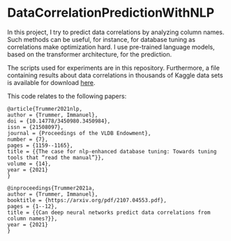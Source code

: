 # DataCorrelationPredictionWithNLP
In this project, I try to predict data correlations by analyzing column names. Such methods can be useful, for instance, for database tuning as correlations make optimization hard. I use pre-trained language models, based on the transformer architecture, for the prediction.

The scripts used for experiments are in this repository. Furthermore, a file containing results about data correlations in thousands of Kaggle data sets is available for download [here](https://drive.google.com/file/d/14w73DDKaCaNpaFM0CwR-ES-wkcsIYX99/view?usp=share_link).

This code relates to the following papers:

```
@article{Trummer2021nlp,
author = {Trummer, Immanuel},
doi = {10.14778/3450980.3450984},
issn = {21508097},
journal = {Proceedings of the VLDB Endowment},
number = {7},
pages = {1159--1165},
title = {{The case for nlp-enhanced database tuning: Towards tuning tools that “read the manual”}},
volume = {14},
year = {2021}
}
```

```
@inproceedings{Trummer2021a,
author = {Trummer, Immanuel},
booktitle = {https://arxiv.org/pdf/2107.04553.pdf},
pages = {1--12},
title = {{Can deep neural networks predict data correlations from column names?}},
year = {2021}
}
```
